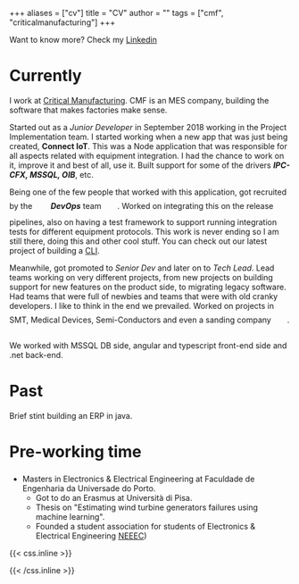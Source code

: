 +++
aliases = ["cv"]
title = "CV"
author = ""
tags = ["cmf", "criticalmanufacturing"]
+++

Want to know more? Check my [Linkedin](https://www.linkedin.com/in/joao-roque/)

# Currently

I work at [Critical Manufacturing](https://www.criticalmanufacturing.com/). CMF is an MES company, building the software that makes factories make sense. 

Started out as a *Junior Developer* in September 2018 working in the Project Implementation team. I started working when a new app that was just being created, **Connect IoT**. This was a Node application that was responsible for all aspects related with equipment integration. I had the chance to work on it, improve it and best of all, use it. Built support for some of the drivers ***IPC-CFX, MSSQL, OIB***, etc.

Being one of the few people that worked with this application, got recruited by the <span class="emojify">:clap:</span> ***DevOps*** team <span class="emojify">:clap:</span>. Worked on integrating this on the release pipelines, also on having a test framework to support running integration tests for different equipment protocols. This work is never ending so I am still there, doing this and other cool stuff. You can check out our latest project of building a [CLI](https://github.com/criticalmanufacturing/cli).

Meanwhile, got promoted to *Senior Dev* and later on to *Tech Lead*. Lead teams working on very different projects, from new projects on building support for new features on the product side, to migrating legacy software. Had teams that were full of newbies and teams that were with old cranky developers. I like to think in the end we prevailed. Worked on projects in SMT, Medical Devices, Semi-Conductors and even a sanding company <span class="emojify">:thinking:</span>. </br></br>We worked with MSSQL DB side, angular and typescript front-end side and .net back-end.

# Past

Brief stint building an ERP in java.

# Pre-working time <span class="emojify">:baby:</span>

* Masters in Electronics & Electrical Engineering at Faculdade de Engenharia da Universade do Porto. 
    * Got to do an Erasmus at Università di Pisa. 
    * Thesis on "Estimating wind turbine generators failures using machine learning".
    * Founded a student association for students of Electronics & Electrical Engineering [NEEEC](https://www.neeec.pt/))

{{< css.inline >}}
<style>
.emojify {
	font-family: Apple Color Emoji, Segoe UI Emoji, NotoColorEmoji, Segoe UI Symbol, Android Emoji, EmojiSymbols;
	font-size: 2rem;
	vertical-align: middle;
}
@media screen and (max-width:650px) {
  .nowrap {
    display: block;
    margin: 25px 0;
  }
}
</style>
{{< /css.inline >}}